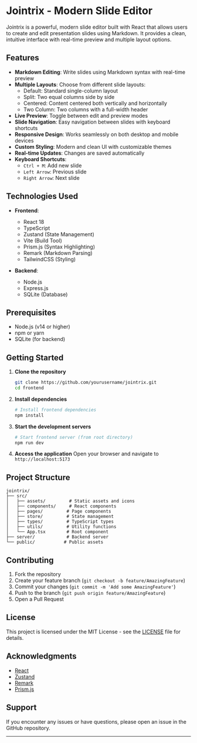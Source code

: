 # Jointrix - Modern Slide Editor

Jointrix is a powerful, modern slide editor built with React that allows users to create and edit presentation slides using Markdown. It provides a clean, intuitive interface with real-time preview and multiple layout options.

## Features

- **Markdown Editing**: Write slides using Markdown syntax with real-time preview
- **Multiple Layouts**: Choose from different slide layouts:
  - Default: Standard single-column layout
  - Split: Two equal columns side by side
  - Centered: Content centered both vertically and horizontally
  - Two Column: Two columns with a full-width header
- **Live Preview**: Toggle between edit and preview modes
- **Slide Navigation**: Easy navigation between slides with keyboard shortcuts
- **Responsive Design**: Works seamlessly on both desktop and mobile devices
- **Custom Styling**: Modern and clean UI with customizable themes
- **Real-time Updates**: Changes are saved automatically
- **Keyboard Shortcuts**:
  - `Ctrl + M`: Add new slide
  - `Left Arrow`: Previous slide
  - `Right Arrow`: Next slide

## Technologies Used

- **Frontend**:
  - React 18
  - TypeScript
  - Zustand (State Management)
  - Vite (Build Tool)
  - Prism.js (Syntax Highlighting)
  - Remark (Markdown Parsing)
  - TailwindCSS (Styling)

- **Backend**:
  - Node.js
  - Express.js
  - SQLite (Database)

## Prerequisites

- Node.js (v14 or higher)
- npm or yarn
- SQLite (for backend)

## Getting Started

1. **Clone the repository**
   ```bash
   git clone https://github.com/yourusername/jointrix.git
   cd frontend
   ```

2. **Install dependencies**
   ```bash
   # Install frontend dependencies
   npm install
   ```


3. **Start the development servers**
   ```bash
   # Start frontend server (from root directory)
   npm run dev
   ```

4. **Access the application**
   Open your browser and navigate to `http://localhost:5173`

## Project Structure

```
jointrix/
├── src/
│   ├── assets/         # Static assets and icons
│   ├── components/     # React components
│   ├── pages/         # Page components
│   ├── store/         # State management
│   ├── types/         # TypeScript types
│   ├── utils/         # Utility functions
│   └── App.tsx        # Root component
├── server/            # Backend server
└── public/           # Public assets
```

## Contributing

1. Fork the repository
2. Create your feature branch (`git checkout -b feature/AmazingFeature`)
3. Commit your changes (`git commit -m 'Add some AmazingFeature'`)
4. Push to the branch (`git push origin feature/AmazingFeature`)
5. Open a Pull Request

## License

This project is licensed under the MIT License - see the [LICENSE](LICENSE) file for details.

## Acknowledgments

- [React](https://reactjs.org/)
- [Zustand](https://github.com/pmndrs/zustand)
- [Remark](https://github.com/remarkjs/remark)
- [Prism.js](https://prismjs.com/)

## Support

If you encounter any issues or have questions, please open an issue in the GitHub repository.

---

